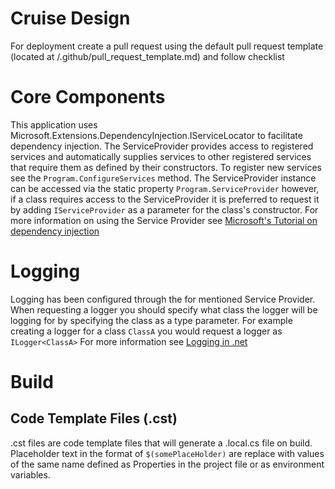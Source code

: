 # Cruise Design

For deployment create a pull request using the default pull request template (located at /.github/pull_request_template.md) and follow checklist


# Core Components
This application uses Microsoft.Extensions.DependencyInjection.IServiceLocator to facilitate dependency injection. 
The ServiceProvider provides access to registered services and automatically supplies services to other registered services
that require them as defined by their constructors. To register new services see the `Program.ConfigureServices` method.
The ServiceProvider instance can be accessed via the static property `Program.ServiceProvider` however, if a class requires 
access to the ServiceProvider it is preferred to request it by adding `IServiceProvider` as a parameter for the class's constructor.
For more information on using the Service  Provider see [Microsoft's Tutorial on dependency injection](https://learn.microsoft.com/en-us/dotnet/core/extensions/dependency-injection-usage)

# Logging
Logging has been configured through the for mentioned Service Provider. 
When requesting a logger you should specify what class the logger will be logging for
by specifying the class as a type parameter. For example creating a logger for a class `ClassA`
you would request a logger as `ILogger<ClassA>`
For more information see [Logging in .net](https://learn.microsoft.com/en-us/dotnet/core/extensions/logging)


# Build

## Code Template Files (.cst)
.cst files are code template files that will generate a .local.cs file on build.
Placeholder text in the format of `$(somePlaceHolder)`  are replace with values 
of the same name defined as Properties in the project file or as environment variables.
